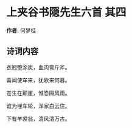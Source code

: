 # 上夹谷书隠先生六首  其四

**作者**: 何梦桂

## 诗词内容

衣冠堕涂炭，血肉膏斤斧。

喜闻使车来，犹歌来何暮。

苍生在颠崖，惟恐隔风雨。

谁为埋车轮，浑家白云住。

下有羊裘翁，清风清万古。

